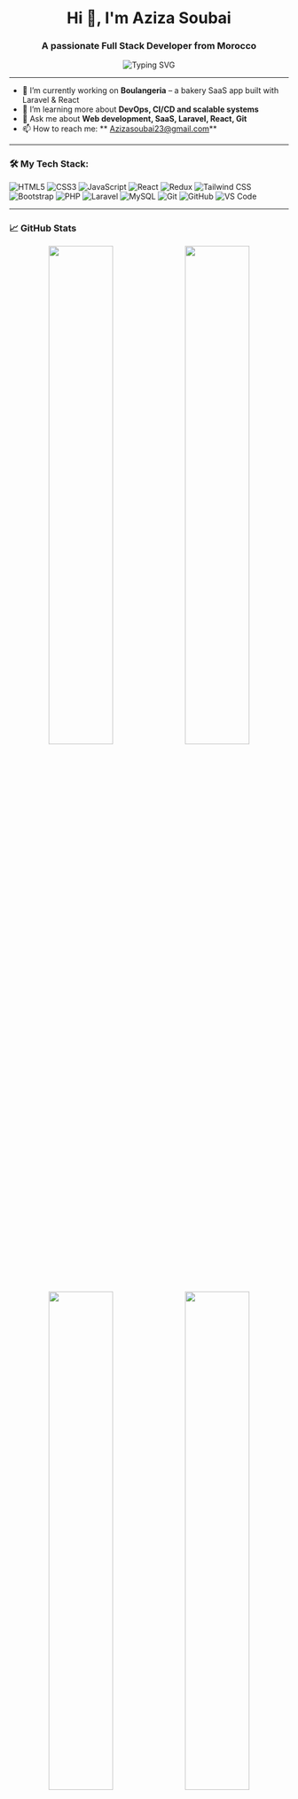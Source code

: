 <h1 align="center">Hi 👋, I'm Aziza Soubai</h1>
<h3 align="center">A passionate Full Stack Developer from Morocco</h3>

<p align="center">
  <img src="https://readme-typing-svg.herokuapp.com?center=true&vCenter=true&lines=Full+Stack+Web+Developer;HTML+%7C+CSS+%7C+JavaScript+%7C+React+%7C+Laravel;MySQL+%7C+PHP+%7C+Tailwind+%7C+Redux+%7C+Git+%7C+Bootstrap" alt="Typing SVG" />
</p>

---

- 🔭 I’m currently working on **Boulangeria** – a bakery SaaS app built with Laravel & React  
- 🌱 I’m learning more about **DevOps, CI/CD and scalable systems**  
- 💬 Ask me about **Web development, SaaS, Laravel, React, Git**  
- 📫 How to reach me: ** Azizasoubai23@gmail.com**  


---

### 🛠️ My Tech Stack:

![HTML5](https://img.shields.io/badge/-HTML5-E34F26?style=flat&logo=html5&logoColor=white)
![CSS3](https://img.shields.io/badge/-CSS3-1572B6?style=flat&logo=css3&logoColor=white)
![JavaScript](https://img.shields.io/badge/-JavaScript-F7DF1E?style=flat&logo=javascript&logoColor=black)
![React](https://img.shields.io/badge/-React-61DAFB?style=flat&logo=react&logoColor=white)
![Redux](https://img.shields.io/badge/-Redux-764ABC?style=flat&logo=redux&logoColor=white)
![Tailwind CSS](https://img.shields.io/badge/-Tailwind-38B2AC?style=flat&logo=tailwind-css&logoColor=white)
![Bootstrap](https://img.shields.io/badge/-Bootstrap-563D7C?style=flat&logo=bootstrap&logoColor=white)
![PHP](https://img.shields.io/badge/-PHP-777BB4?style=flat&logo=php&logoColor=white)
![Laravel](https://img.shields.io/badge/-Laravel-FF2D20?style=flat&logo=laravel&logoColor=white)
![MySQL](https://img.shields.io/badge/-MySQL-4479A1?style=flat&logo=mysql&logoColor=white)
![Git](https://img.shields.io/badge/-Git-F05032?style=flat&logo=git&logoColor=white)
![GitHub](https://img.shields.io/badge/-GitHub-181717?style=flat&logo=github&logoColor=white)
![VS Code](https://img.shields.io/badge/-VSCode-007ACC?style=flat&logo=visual-studio-code&logoColor=white)

---

### 📈 GitHub Stats

<p align="center">
  <img src="https://github-readme-stats.vercel.app/api?username=aziza-soubai&show_icons=true&theme=tokyonight&hide_border=true" width="48%" />
  <img src="https://github-readme-streak-stats.herokuapp.com?user=aziza-soubai&theme=tokyonight&hide_border=true" width="48%" />
</p>

<p align="center">
  <img src="https://github-readme-stats.vercel.app/api/top-langs/?username=aziza-soubai&layout=compact&theme=tokyonight&hide_border=true" width="48%" />
  <img src="https://github-profile-trophy.vercel.app/?username=aziza-soubai&theme=onedark&column=4&margin-w=15&margin-h=15" width="48%" />
</p>

### 🔗 Connect with me:

[![LinkedIn](https://img.shields.io/badge/LinkedIn-blue?style=for-the-badge&logo=linkedin&logoColor=white)](https://www.linkedin.com/in/soubai-aziza-758ab9299)  
